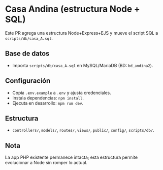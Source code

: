 # Casa Andina (estructura Node + SQL)

Este PR agrega una estructura Node+Express+EJS y mueve el script SQL a `scripts/db/casa_A.sql`.

## Base de datos
- Importa `scripts/db/casa_A.sql` en MySQL/MariaDB (BD: `bd_andina2`).

## Configuración
- Copia `.env.example` a `.env` y ajusta credenciales.
- Instala dependencias: `npm install`.
- Ejecuta en desarrollo: `npm run dev`.

## Estructura
- `controllers/`, `models/`, `routes/`, `views/`, `public/`, `config/`, `scripts/db/`.

## Nota
La app PHP existente permanece intacta; esta estructura permite evolucionar a Node sin romper lo actual.
